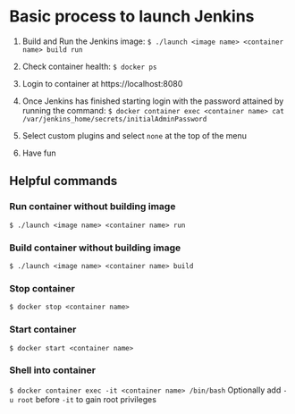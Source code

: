 
# Basic process to launch Jenkins

1. Build and Run the Jenkins image:
`$ ./launch <image name> <container name> build run`

2. Check container health:
`$ docker ps`

3. Login to container at https://localhost:8080

4. Once Jenkins has finished starting login with the password attained by running the command:
`$ docker container exec <container name> cat /var/jenkins_home/secrets/initialAdminPassword`

5. Select custom plugins and select `none` at the top of the menu

6. Have fun

## Helpful commands

### Run container without building image
`$ ./launch <image name> <container name> run`

### Build container without building image
`$ ./launch <image name> <container name> build` 

### Stop container
`$ docker stop <container name>`

### Start container
`$ docker start <container name>`

### Shell into container
`$ docker container exec -it <container name> /bin/bash`
Optionally add `-u root` before `-it` to gain root privileges

